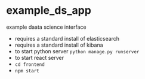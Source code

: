 # example_ds_app
example daata science interface

* requires a standard install of elasticsearch
* requires a standard install of kibana
* to start python server `python manage.py runserver`
* to start react server 
* `cd frontend`
* `npm start`
